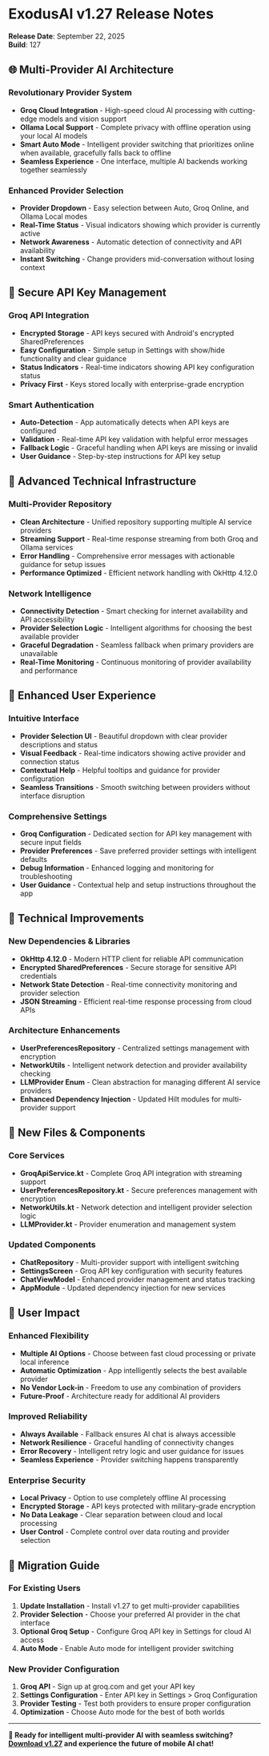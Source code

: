 # ExodusAI v1.27 Release Notes

**Release Date**: September 22, 2025  
**Build**: 127

## 🌐 **Multi-Provider AI Architecture**

### **Revolutionary Provider System**
- **Groq Cloud Integration** - High-speed cloud AI processing with cutting-edge models and vision support
- **Ollama Local Support** - Complete privacy with offline operation using your local AI models
- **Smart Auto Mode** - Intelligent provider switching that prioritizes online when available, gracefully falls back to offline
- **Seamless Experience** - One interface, multiple AI backends working together seamlessly

### **Enhanced Provider Selection**
- **Provider Dropdown** - Easy selection between Auto, Groq Online, and Ollama Local modes
- **Real-Time Status** - Visual indicators showing which provider is currently active
- **Network Awareness** - Automatic detection of connectivity and API availability
- **Instant Switching** - Change providers mid-conversation without losing context

## 🔑 **Secure API Key Management**

### **Groq API Integration**
- **Encrypted Storage** - API keys secured with Android's encrypted SharedPreferences
- **Easy Configuration** - Simple setup in Settings with show/hide functionality and clear guidance
- **Status Indicators** - Real-time indicators showing API key configuration status
- **Privacy First** - Keys stored locally with enterprise-grade encryption

### **Smart Authentication**
- **Auto-Detection** - App automatically detects when API keys are configured
- **Validation** - Real-time API key validation with helpful error messages
- **Fallback Logic** - Graceful handling when API keys are missing or invalid
- **User Guidance** - Step-by-step instructions for API key setup

## 🚀 **Advanced Technical Infrastructure**

### **Multi-Provider Repository**
- **Clean Architecture** - Unified repository supporting multiple AI service providers
- **Streaming Support** - Real-time response streaming from both Groq and Ollama services
- **Error Handling** - Comprehensive error messages with actionable guidance for setup issues
- **Performance Optimized** - Efficient network handling with OkHttp 4.12.0

### **Network Intelligence**
- **Connectivity Detection** - Smart checking for internet availability and API accessibility
- **Provider Selection Logic** - Intelligent algorithms for choosing the best available provider
- **Graceful Degradation** - Seamless fallback when primary providers are unavailable
- **Real-Time Monitoring** - Continuous monitoring of provider availability and performance

## 🎨 **Enhanced User Experience**

### **Intuitive Interface**
- **Provider Selection UI** - Beautiful dropdown with clear provider descriptions and status
- **Visual Feedback** - Real-time indicators showing active provider and connection status
- **Contextual Help** - Helpful tooltips and guidance for provider configuration
- **Seamless Transitions** - Smooth switching between providers without interface disruption

### **Comprehensive Settings**
- **Groq Configuration** - Dedicated section for API key management with secure input fields
- **Provider Preferences** - Save preferred provider settings with intelligent defaults
- **Debug Information** - Enhanced logging and monitoring for troubleshooting
- **User Guidance** - Contextual help and setup instructions throughout the app

## 🔧 **Technical Improvements**

### **New Dependencies & Libraries**
- **OkHttp 4.12.0** - Modern HTTP client for reliable API communication
- **Encrypted SharedPreferences** - Secure storage for sensitive API credentials
- **Network State Detection** - Real-time connectivity monitoring and provider selection
- **JSON Streaming** - Efficient real-time response processing from cloud APIs

### **Architecture Enhancements**
- **UserPreferencesRepository** - Centralized settings management with encryption
- **NetworkUtils** - Intelligent network detection and provider availability checking
- **LLMProvider Enum** - Clean abstraction for managing different AI service providers
- **Enhanced Dependency Injection** - Updated Hilt modules for multi-provider support

## 📱 **New Files & Components**

### **Core Services**
- **GroqApiService.kt** - Complete Groq API integration with streaming support
- **UserPreferencesRepository.kt** - Secure preferences management with encryption
- **NetworkUtils.kt** - Network detection and intelligent provider selection logic
- **LLMProvider.kt** - Provider enumeration and management system

### **Updated Components**
- **ChatRepository** - Multi-provider support with intelligent switching
- **SettingsScreen** - Groq API key configuration with security features
- **ChatViewModel** - Enhanced provider management and status tracking
- **AppModule** - Updated dependency injection for new services

## 🎯 **User Impact**

### **Enhanced Flexibility**
- **Multiple AI Options** - Choose between fast cloud processing or private local inference
- **Automatic Optimization** - App intelligently selects the best available provider
- **No Vendor Lock-in** - Freedom to use any combination of providers
- **Future-Proof** - Architecture ready for additional AI providers

### **Improved Reliability**
- **Always Available** - Fallback ensures AI chat is always accessible
- **Network Resilience** - Graceful handling of connectivity changes
- **Error Recovery** - Intelligent retry logic and user guidance for issues
- **Seamless Experience** - Provider switching happens transparently

### **Enterprise Security**
- **Local Privacy** - Option to use completely offline AI processing
- **Encrypted Storage** - API keys protected with military-grade encryption
- **No Data Leakage** - Clear separation between cloud and local processing
- **User Control** - Complete control over data routing and provider selection

## 🚀 **Migration Guide**

### **For Existing Users**
1. **Update Installation** - Install v1.27 to get multi-provider capabilities
2. **Provider Selection** - Choose your preferred AI provider in the chat interface
3. **Optional Groq Setup** - Configure Groq API key in Settings for cloud AI access
4. **Auto Mode** - Enable Auto mode for intelligent provider switching

### **New Provider Configuration**
1. **Groq API** - Sign up at groq.com and get your API key
2. **Settings Configuration** - Enter API key in Settings > Groq Configuration
3. **Provider Testing** - Test both providers to ensure proper configuration
4. **Optimization** - Choose Auto mode for the best of both worlds

---

**🚀 Ready for intelligent multi-provider AI with seamless switching? [Download v1.27](https://github.com/spidistudio/ExodusAI/releases) and experience the future of mobile AI chat!**